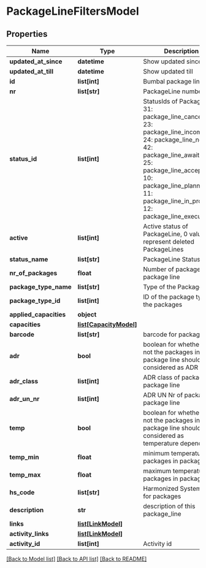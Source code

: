 # PackageLineFiltersModel

## Properties
Name | Type | Description | Notes
------------ | ------------- | ------------- | -------------
**updated_at_since** | **datetime** | Show updated since | [optional] 
**updated_at_till** | **datetime** | Show updated till | [optional] 
**id** | **list[int]** | Bumbal package line id&#39;s | [optional] 
**nr** | **list[str]** | PackageLine numbers | [optional] 
**status_id** | **list[int]** | StatusIds of PackageLine, 31: package_line_cancelled, 23: package_line_incomplete, 24: package_line_new, 42: package_line_awaiting, 25: package_line_accepted, 10: package_line_planned, 11: package_line_in_progress, 12: package_line_executed | [optional] 
**active** | **list[int]** | Active status of PackageLine, 0 values represent deleted PackageLines | [optional] 
**status_name** | **list[str]** | PackageLine Status | [optional] 
**nr_of_packages** | **float** | Number of packages in package line | [optional] 
**package_type_name** | **list[str]** | Type of the Packages | [optional] 
**package_type_id** | **list[int]** | ID of the package type for the packages | [optional] 
**applied_capacities** | **object** |  | [optional] 
**capacities** | [**list[CapacityModel]**](CapacityModel.md) |  | [optional] 
**barcode** | **list[str]** | barcode for packages | [optional] 
**adr** | **bool** | boolean for whether or not the packages in package line should be considered as ADR | [optional] 
**adr_class** | **list[int]** | ADR class of packages in package line | [optional] 
**adr_un_nr** | **list[int]** | ADR UN Nr of packages in package line | [optional] 
**temp** | **bool** | boolean for whether or not the packages in package line should be considered as temperature dependent | [optional] 
**temp_min** | **float** | minimum temperature for packages in package line | [optional] 
**temp_max** | **float** | maximum temperature for packages in package line | [optional] 
**hs_code** | **list[str]** | Harmonized System code for packages | [optional] 
**description** | **str** | description of this package_line | [optional] 
**links** | [**list[LinkModel]**](LinkModel.md) |  | [optional] 
**activity_links** | [**list[LinkModel]**](LinkModel.md) |  | [optional] 
**activity_id** | **list[int]** | Activity id | [optional] 

[[Back to Model list]](../README.md#documentation-for-models) [[Back to API list]](../README.md#documentation-for-api-endpoints) [[Back to README]](../README.md)



